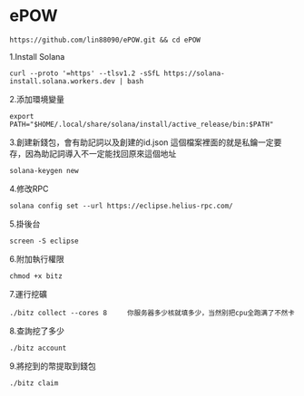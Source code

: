 # ePOW

```
https://github.com/lin88090/ePOW.git && cd ePOW
```

1.Install Solana

```
curl --proto '=https' --tlsv1.2 -sSfL https://solana-install.solana.workers.dev | bash
```

2.添加環境變量

```
export PATH="$HOME/.local/share/solana/install/active_release/bin:$PATH"
```

3.創建新錢包，會有助記詞以及創建的id.json 這個檔案裡面的就是私鑰一定要存，因為助記詞導入不一定能找回原來這個地址

```
solana-keygen new
```

4.修改RPC

```
solana config set --url https://eclipse.helius-rpc.com/
```

5.掛後台

```
screen -S eclipse
```

6.附加執行權限

```
chmod +x bitz
```

7.運行挖礦

```
./bitz collect --cores 8     你服务器多少核就填多少，当然别把cpu全跑满了不然卡
```

8.查詢挖了多少

```
./bitz account
```

9.將挖到的幣提取到錢包

```
./bitz claim
```
